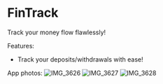 # FinTrack
Track your money flow flawlessly!

Features:
- Track your deposits/withdrawals with ease!

App photos:
![IMG_3626](https://user-images.githubusercontent.com/73532651/144741440-7ae89420-2959-47d6-959f-c27d0f7728b7.PNG)
![IMG_3627](https://user-images.githubusercontent.com/73532651/144741444-98e40061-c06f-410f-84bb-757f153bf92a.PNG)
![IMG_3628](https://user-images.githubusercontent.com/73532651/144741446-5ec3e136-213f-48f4-a7de-bcc59027f691.PNG)
